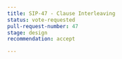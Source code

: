 ```yaml
---
title: SIP-47 - Clause Interleaving
status: vote-requested
pull-request-number: 47
stage: design
recommendation: accept

---
```

